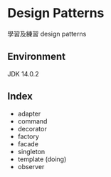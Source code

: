 # Design Patterns

學習及練習 design patterns

## Environment

JDK 14.0.2

## Index 

 - adapter
 - command
 - decorator
 - factory
 - facade
 - singleton
 - template (doing)
 - observer
 